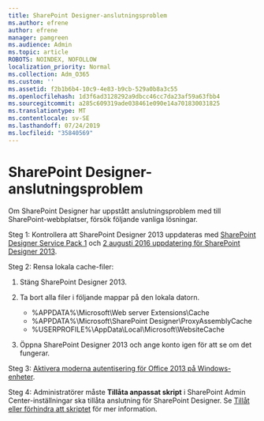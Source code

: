 ```yaml
---
title: SharePoint Designer-anslutningsproblem
ms.author: efrene
author: efrene
manager: pamgreen
ms.audience: Admin
ms.topic: article
ROBOTS: NOINDEX, NOFOLLOW
localization_priority: Normal
ms.collection: Adm_O365
ms.custom: ''
ms.assetid: f2b1b6b4-10c9-4e83-b9cb-529a0b8a3c55
ms.openlocfilehash: 1d3f6ad3128292a9dbcc46cc7da23af59a63fbb4
ms.sourcegitcommit: a285c609319ade038461e090e14a701830031825
ms.translationtype: MT
ms.contentlocale: sv-SE
ms.lasthandoff: 07/24/2019
ms.locfileid: "35840569"
---
```

# <a name="sharepoint-designer-connection-issues"></a>SharePoint Designer-anslutningsproblem 

Om SharePoint Designer har uppstått anslutningsproblem med till SharePoint-webbplatser, försök följande vanliga lösningar.

Steg 1: Kontrollera att SharePoint Designer 2013 uppdateras med [SharePoint Designer Service Pack 1](https://support.microsoft.com/help/2817441/description-of-microsoft-sharepoint-designer-2013-service-pack-1-sp1) och [2 augusti 2016 uppdatering för SharePoint Designer 2013](https://support.microsoft.com/help/3114721/august-2-2016-update-for-sharepoint-designer-2013-kb3114721).



Steg 2: Rensa lokala cache-filer:

1. Stäng SharePoint Designer 2013.

2. Ta bort alla filer i följande mappar på den lokala datorn.

    - %APPDATA%\Microsoft\Web server Extensions\Cache
    - %APPDATA%\Microsoft\SharePoint Designer\ProxyAssemblyCache
    - %USERPROFILE%\AppData\Local\Microsoft\WebsiteCache

3. Öppna SharePoint Designer 2013 och ange konto igen för att se om det fungerar.

Steg 3: [Aktivera moderna autentisering för Office 2013 på Windows-enheter](https://docs.microsoft.com/office365/admin/security-and-compliance/enable-modern-authentication?redirectSourcePath=/article/Enable-Modern-Authentication-for-Office-2013-on-Windows-devices-7dc1c01a-090f-4971-9677-f1b192d6c910&view=o365-worldwide).

Steg 4: Administratörer måste **Tillåta anpassat skript** i SharePoint Admin Center-inställningar ska tillåta anslutning för SharePoint Designer. Se [Tillåt eller förhindra att skriptet](https://docs.microsoft.com/sharepoint/allow-or-prevent-custom-script) för mer information.



